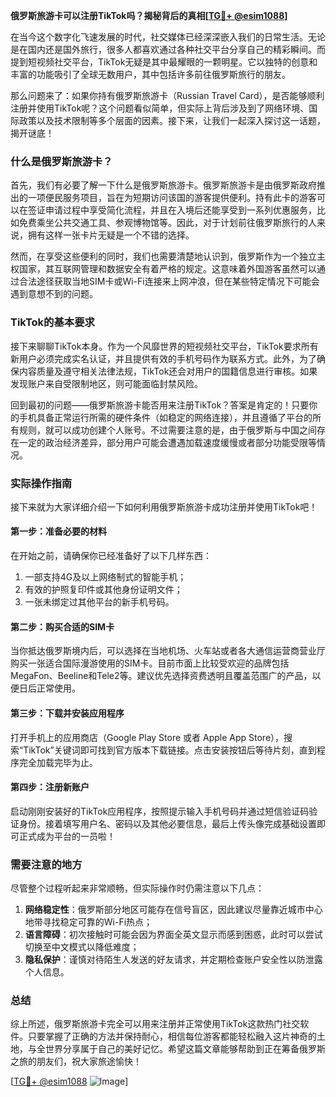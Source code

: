 **俄罗斯旅游卡可以注册TikTok吗？揭秘背后的真相[[TG💪+ @esim1088](https://t.me/s/esim1088)]**

在当今这个数字化飞速发展的时代，社交媒体已经深深嵌入我们的日常生活。无论是在国内还是国外旅行，很多人都喜欢通过各种社交平台分享自己的精彩瞬间。而提到短视频社交平台，TikTok无疑是其中最耀眼的一颗明星。它以独特的创意和丰富的功能吸引了全球无数用户，其中包括许多前往俄罗斯旅行的朋友。

那么问题来了：如果你持有俄罗斯旅游卡（Russian Travel Card），是否能够顺利注册并使用TikTok呢？这个问题看似简单，但实际上背后涉及到了网络环境、国际政策以及技术限制等多个层面的因素。接下来，让我们一起深入探讨这一话题，揭开谜底！

### 什么是俄罗斯旅游卡？

首先，我们有必要了解一下什么是俄罗斯旅游卡。俄罗斯旅游卡是由俄罗斯政府推出的一项便民服务项目，旨在为短期访问该国的游客提供便利。持有此卡的游客可以在签证申请过程中享受简化流程，并且在入境后还能享受到一系列优惠服务，比如免费乘坐公共交通工具、参观博物馆等。因此，对于计划前往俄罗斯旅行的人来说，拥有这样一张卡片无疑是一个不错的选择。

然而，在享受这些便利的同时，我们也需要清楚地认识到，俄罗斯作为一个独立主权国家，其互联网管理和数据安全有着严格的规定。这意味着外国游客虽然可以通过合法途径获取当地SIM卡或Wi-Fi连接来上网冲浪，但在某些特定情况下可能会遇到意想不到的问题。

### TikTok的基本要求

接下来聊聊TikTok本身。作为一个风靡世界的短视频社交平台，TikTok要求所有新用户必须完成实名认证，并且提供有效的手机号码作为联系方式。此外，为了确保内容质量及遵守相关法律法规，TikTok还会对用户的国籍信息进行审核。如果发现账户来自受限制地区，则可能面临封禁风险。

回到最初的问题——俄罗斯旅游卡能否用来注册TikTok？答案是肯定的！只要你的手机具备正常运行所需的硬件条件（如稳定的网络连接），并且遵循了平台的所有规则，就可以成功创建个人账号。不过需要注意的是，由于俄罗斯与中国之间存在一定的政治经济差异，部分用户可能会遭遇加载速度缓慢或者部分功能受限等情况。

### 实际操作指南

接下来就为大家详细介绍一下如何利用俄罗斯旅游卡成功注册并使用TikTok吧！

#### 第一步：准备必要的材料
在开始之前，请确保你已经准备好了以下几样东西：
1. 一部支持4G及以上网络制式的智能手机；
2. 有效的护照复印件或其他身份证明文件；
3. 一张未绑定过其他平台的新手机号码。

#### 第二步：购买合适的SIM卡
当你抵达俄罗斯境内后，可以选择在当地机场、火车站或者各大通信运营商营业厅购买一张适合国际漫游使用的SIM卡。目前市面上比较受欢迎的品牌包括MegaFon、Beeline和Tele2等。建议优先选择资费透明且覆盖范围广的产品，以便日后正常使用。

#### 第三步：下载并安装应用程序
打开手机上的应用商店（Google Play Store 或者 Apple App Store），搜索“TikTok”关键词即可找到官方版本下载链接。点击安装按钮后等待片刻，直到程序完全加载完毕为止。

#### 第四步：注册新账户
启动刚刚安装好的TikTok应用程序，按照提示输入手机号码并通过短信验证码验证身份。接着填写用户名、密码以及其他必要信息，最后上传头像完成基础设置即可正式成为平台的一员啦！

### 需要注意的地方

尽管整个过程听起来非常顺畅，但实际操作时仍需注意以下几点：
1. **网络稳定性**：俄罗斯部分地区可能存在信号盲区，因此建议尽量靠近城市中心地带寻找稳定可靠的Wi-Fi热点；
2. **语言障碍**：初次接触时可能会因为界面全英文显示而感到困惑，此时可以尝试切换至中文模式以降低难度；
3. **隐私保护**：谨慎对待陌生人发送的好友请求，并定期检查账户安全性以防泄露个人信息。

### 总结

综上所述，俄罗斯旅游卡完全可以用来注册并正常使用TikTok这款热门社交软件。只要掌握了正确的方法并保持耐心，相信每位游客都能轻松融入这片神奇的土地，与全世界分享属于自己的美好记忆。希望这篇文章能够帮助到正在筹备俄罗斯之旅的朋友们，祝大家旅途愉快！

[[TG💪+ @esim1088](https://t.me/s/esim1088) ![Image](https://i.postimg.cc/4NQfJmqS/Snipaste-2025-05-13-00-14-12.png)]